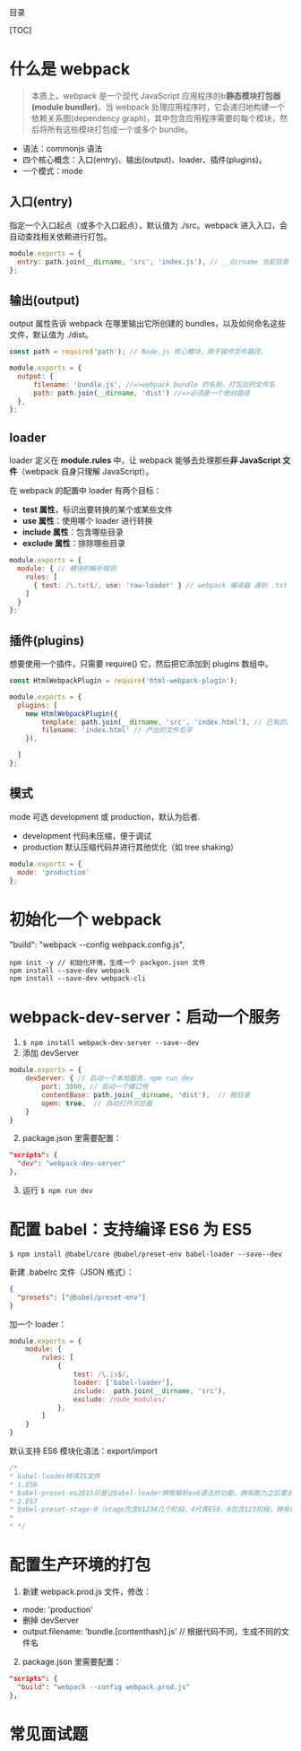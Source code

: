 目录

[TOC]



# 什么是 webpack

> 本质上，webpack 是一个现代 JavaScript 应用程序的b**静态模块打包器(module bundler)**。当 webpack 处理应用程序时，它会递归地构建一个依赖关系图(dependency graph)，其中包含应用程序需要的每个模块，然后将所有这些模块打包成一个或多个 bundle。

- 语法：commonjs 语法
- 四个核心概念：入口(entry)、输出(output)、loader、插件(plugins)。
- 一个模式：mode

## 入口(entry)
指定一个入口起点（或多个入口起点），默认值为 ./src。webpack 进入入口，会自动查找相关依赖进行打包。
```js
module.exports = {
  entry: path.join(__dirname, 'src', 'index.js'), // __dirname 当前目录
};
```

## 输出(output)
output 属性告诉 webpack 在哪里输出它所创建的 bundles，以及如何命名这些文件，默认值为 ./dist。
```js
const path = require('path'); // Node.js 核心模块，用于操作文件路径。

module.exports = {
  output: {
      filename: 'bundle.js', //=>webpack bundle 的名称，打包后的文件名
      path: path.join(__dirname, 'dist') //=>必须是一个绝对路径
  },
};
```

## loader
loader 定义在 **module.rules** 中，让 webpack 能够去处理那些**非 JavaScript 文件**（webpack 自身只理解 JavaScript）。

在 webpack 的配置中 loader 有两个目标：
- **test 属性**，标识出要转换的某个或某些文件
- **use 属性**：使用哪个 loader 进行转换
- **include 属性**：包含哪些目录
- **exclude 属性**：排除哪些目录

```js
module.exports = {
  module: { // 模块的解析规则
    rules: [
      { test: /\.txt$/, use: 'raw-loader' } // webpack 编译器 遇到 .txt 的文件，打包之前，先使用 raw-loader 转换一下
    ]
  }
};
```



## 插件(plugins)
想要使用一个插件，只需要 require() 它，然后把它添加到 plugins 数组中。

```js
const HtmlWebpackPlugin = require('html-webpack-plugin');

module.exports = {
  plugins: [
    new HtmlWebpackPlugin({
        template: path.join(__dirname, 'src', 'index.html'), // 已有的、作为模板的 html 文件
        filename: 'index.html' // 产出的文件名字
    }),

  ]
};
```


## 模式
mode 可选 development 或 production，默认为后者.
- development 代码未压缩，便于调试
- production 默认压缩代码并进行其他优化（如 tree shaking）
```js
module.exports = {
  mode: 'production'
};
```

# 初始化一个 webpack
"build": "webpack --config webpack.config.js",


```shell
npm init -y // 初始化环境，生成一个 packgon.json 文件 
npm install --save-dev webpack
npm install --save-dev webpack-cli
```

# webpack-dev-server：启动一个服务
1. `$ npm install webpack-dev-server --save--dev`
2. 添加 devServer
```js
module.exports = {
    devServer: { // 启动一个本地服务，npm run dev
        port: 3000, // 启动一个端口号
        contentBase: path.join(__dirname, 'dist'),  // 根目录
        open: true,  // 自动打开浏览器
    }
}
```
2. package.json 里需要配置：
```json
"scripts": {
  "dev": "webpack-dev-server"
},
```
3. 运行 `$ npm run dev`
   

# 配置 babel：支持编译 ES6 为 ES5
`$ npm install @babel/core @babel/preset-env babel-loader --save--dev`

新建 .babelrc 文件（JSON 格式）：
```json
{
  "presets": ["@babel/preset-env"]
}
```
加一个 loader：
```js
module.exports = {
    module: {
        rules: [
            {
                test: /\.js$/,
                loader: ['babel-loader'],
                include:  path.join(__dirname, 'src'),
                exclude: /node_modules/
            },
        ]
    }
}
```
默认支持 ES6 模块化语法：export/import

```js
/*
* babel-loader转译JS文件
* 1.ES6
* babel-preset-es2015只是让babel-loader拥有解析es6语法的功能，拥有能力之后要去.babelrc通知（预设置）
* 2.ES7
* babel-preset-stage-0（stage包含01234几个阶段，4代表ES6，0包含123阶段，拥有的功能最多）
*
* */
```

# 配置生产环境的打包
1. 新建 webpack.prod.js 文件，修改：
- mode: 'production'
- 删掉 devServer
- output.filename: 'bundle.[contenthash].js' // 根据代码不同，生成不同的文件名
  
2. package.json 里需要配置：
```json
"scripts": {
  "build": "webpack --config webpack.prod.js"
},
```

# 常见面试题
